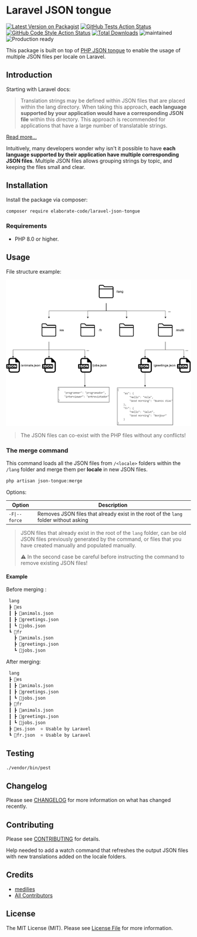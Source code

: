 # Laravel JSON tongue

[![Latest Version on Packagist](https://img.shields.io/packagist/v/elaborate-code/laravel-json-tongue.svg?style=flat-square)](https://packagist.org/packages/elaborate-code/laravel-json-tongue)
[![GitHub Tests Action Status](https://img.shields.io/github/actions/workflow/status/elaborate-code/laravel-json-tongue/run-tests.yml?branch=main)](https://github.com/elaborate-code/laravel-json-tongue/actions?query=workflow%3Arun-tests+branch%3Amain)
[![GitHub Code Style Action Status](https://img.shields.io/github/actions/workflow/status/elaborate-code/laravel-json-tongue/fix-php-code-style-issues.yml?branch=main)](https://github.com/elaborate-code/laravel-json-tongue/actions?query=workflow%3A"Fix+PHP+code+style+issues"+branch%3Amain)
[![Total Downloads](https://img.shields.io/packagist/dt/elaborate-code/laravel-json-tongue.svg?style=flat-square)](https://packagist.org/packages/elaborate-code/laravel-json-tongue)
![maintained](https://img.shields.io/maintenance/yes/2023)
![Production ready](https://img.shields.io/badge/Production%20ready-no-red)

This package is built on top of [PHP JSON tongue](https://github.com/elaborate-code/php-json-tongue) to enable the usage of multiple JSON files per locale on Laravel.

## Introduction

Starting with Laravel docs:

> Translation strings may be defined within JSON files that are placed within the lang directory. When taking this approach, **each language supported by your application would have a corresponding JSON file** within this directory. This approach is recommended for applications that have a large number of translatable strings.

[Read more...](https://laravel.com/docs/9.x/localization#using-translation-strings-as-keys)

Intuitively, many developers wonder why isn't it possible to have **each language supported by their application have multiple corresponding JSON files**. Multiple JSON files allows grouping strings by topic, and keeping the files small and clear.

## Installation

Install the package via composer:

```bash
composer require elaborate-code/laravel-json-tongue
```

### Requirements

-   PHP 8.0 or higher.

## Usage

File structure example:

![example](https://raw.githubusercontent.com/elaborate-code/php-json-tongue/main/illustration.png)

> The JSON files can co-exist with the PHP files without any conflicts!

### The merge command

This command loads all the JSON files from `/<locale>` folders within the `/lang` folder and merge them per **locale** in new JSON files.

```bash
php artisan json-tongue:merge
```

Options:

| Option        | Description                                                                           |
| ------------- | ------------------------------------------------------------------------------------- |
| `-F\|--force` | Removes JSON files that already exist in the root of the `lang` folder without asking |

> JSON files that already exist in the root of the `lang` folder, can be old JSON files previously generated by the command, or files that you have created manually and populated manually.
>
> ⚠️ In the second case be careful before instructing the command to remove existing JSON files!

#### Example

Before merging :

```txt
 lang
 ┣ 📂es
 ┃ ┣ 📜animals.json
 ┃ ┣ 📜greetings.json
 ┃ ┗ 📜jobs.json
 ┗ 📂fr
   ┣ 📜animals.json
   ┣ 📜greetings.json
   ┗ 📜jobs.json
```

After merging:

```txt
 lang
 ┣ 📂es
 ┃ ┣ 📜animals.json
 ┃ ┣ 📜greetings.json
 ┃ ┗ 📜jobs.json
 ┣ 📂fr
 ┃ ┣ 📜animals.json
 ┃ ┣ 📜greetings.json
 ┃ ┗ 📜jobs.json
 ┣ 📜es.json  ⭐ Usable by Laravel
 ┗ 📜fr.json  ⭐ Usable by Laravel
```

## Testing

```bash
./vendor/bin/pest
```

## Changelog

Please see [CHANGELOG](CHANGELOG.md) for more information on what has changed recently.

## Contributing

Please see [CONTRIBUTING](CONTRIBUTING.md) for details.

Help needed to add a watch command that refreshes the output JSON files with new translations added on the locale folders.

## Credits

-   [medilies](https://github.com/medilies)
-   [All Contributors](../../contributors)

## License

The MIT License (MIT). Please see [License File](LICENSE.md) for more information.
